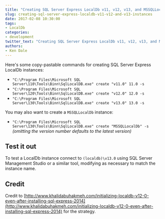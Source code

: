 ```yaml
---
title: "Creating SQL Server Express LocalDb v11, v12, v13, and MSSQLLocalDb Instances"
slug: creating-sql-server-express-localdb-v11-v12-and-v13-instances
date: 2017-02-08 10:30:00
tags:
- LocalDb
categories:
- development
twitter_text: "Creating SQL Server Express LocalDb v11, v12, v13, and MSSQLLocalDb Instances"
authors: 
- Ken Dale
---
```


Here's some copy-pastable commands for creating SQL Server Express LocalDb instances:

- `"C:\Program Files\Microsoft SQL Server\110\Tools\Binn\SqlLocalDB.exe" create "v11.0" 11.0 -s`
- `"C:\Program Files\Microsoft SQL Server\120\Tools\Binn\SqlLocalDB.exe" create "v12.0" 12.0 -s`
- `"C:\Program Files\Microsoft SQL Server\130\Tools\Binn\SqlLocalDB.exe" create "v13.0" 13.0 -s`

You may also want to create a `MSSQLLocalDb` instance:

- `"C:\Program Files\Microsoft SQL Server\130\Tools\Binn\SqlLocalDB.exe" create "MSSQLLocalDb" -s` *(omitting the version number defaults to the latest version)*

## Test it out

To test a LocalDb instance connect to `(localdb)\v13.0` using SQL Server Management Studio or a similar tool, modifying as necessary to match the instance name.

## Credit

Credit to [http://www.khalidabuhakmeh.com/initializing-localdb-v12-0-even-after-installing-sql-express-2014](http://www.khalidabuhakmeh.com/initializing-localdb-v12-0-even-after-installing-sql-express-2014) for the strategy.
